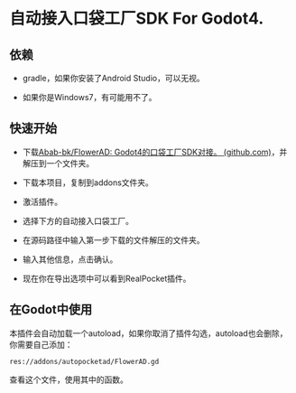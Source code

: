 # 自动接入口袋工厂SDK For Godot4.

## 依赖

- gradle，如果你安装了Android Studio，可以无视。

- 如果你是Windows7，有可能用不了。

## 快速开始

- 下载[Abab-bk/FlowerAD: Godot4的口袋工厂SDK对接。 (github.com)](https://github.com/Abab-bk/FlowerAD)，并解压到一个文件夹。

- 下载本项目，复制到addons文件夹。

- 激活插件。

- 选择下方的自动接入口袋工厂。

- 在源码路径中输入第一步下载的文件解压的文件夹。

- 输入其他信息，点击确认。

- 现在你在导出选项中可以看到RealPocket插件。

## 在Godot中使用

本插件会自动加载一个autoload，如果你取消了插件勾选，autoload也会删除，你需要自己添加：

``` res://addons/autopocketad/FlowerAD.gd ```

查看这个文件，使用其中的函数。
